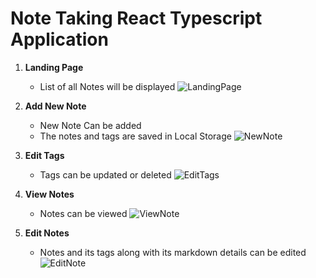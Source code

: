 # Note Taking React Typescript Application

1. **Landing Page**
   - List of all Notes will be displayed
![LandingPage](https://github.com/user-attachments/assets/37a81397-3a82-4a6e-84c8-3a0b373c33b0)

2. **Add New Note**
   - New Note Can be added
   - The notes and tags are saved in Local Storage
 ![NewNote](https://github.com/user-attachments/assets/bf8ebf88-0cc7-403a-bfa0-55ec1ae8510f)

3. **Edit Tags**
   - Tags can be updated or deleted
![EditTags](https://github.com/user-attachments/assets/c301beee-868c-4e40-836d-61a4da3c464b)

4. **View Notes**
   - Notes can be viewed
![ViewNote](https://github.com/user-attachments/assets/6e94194e-cab1-4878-a6c6-80e035bd634f)

5. **Edit Notes**
   - Notes and its tags along with its markdown details can be edited
![EditNote](https://github.com/user-attachments/assets/0fff23af-52b6-4003-ad56-c5209069e625)
